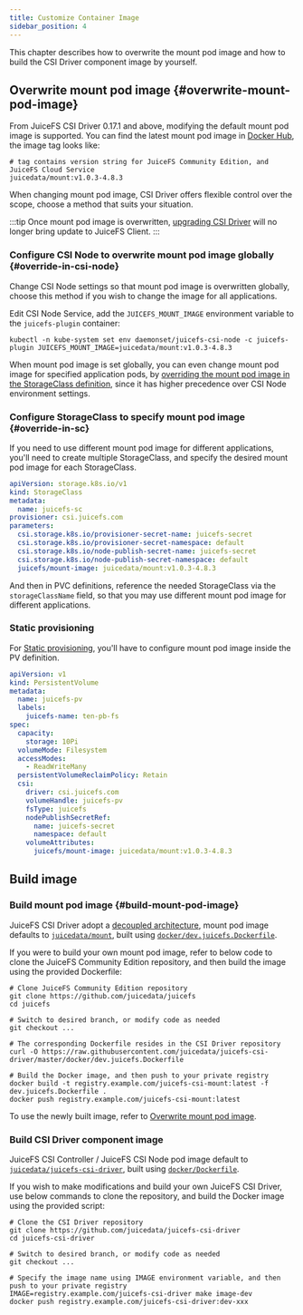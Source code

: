 ```yaml
---
title: Customize Container Image
sidebar_position: 4
---
```


This chapter describes how to overwrite the mount pod image and how to build the CSI Driver component image by yourself.

## Overwrite mount pod image {#overwrite-mount-pod-image}

From JuiceFS CSI Driver 0.17.1 and above, modifying the default mount pod image is supported. You can find the latest mount pod image in [Docker Hub](https://hub.docker.com/r/juicedata/mount/tags?page=1&name=v), the image tag looks like:

```
# tag contains version string for JuiceFS Community Edition, and JuiceFS Cloud Service
juicedata/mount:v1.0.3-4.8.3
```

When changing mount pod image, CSI Driver offers flexible control over the scope, choose a method that suits your situation.

:::tip
Once mount pod image is overwritten, [upgrading CSI Driver](../administration/upgrade-csi-driver.md) will no longer bring update to JuiceFS Client.
:::

### Configure CSI Node to overwrite mount pod image globally {#override-in-csi-node}

Change CSI Node settings so that mount pod image is overwritten globally, choose this method if you wish to change the image for all applications.

Edit CSI Node Service, add the `JUICEFS_MOUNT_IMAGE` environment variable to the `juicefs-plugin` container:

```shell
kubectl -n kube-system set env daemonset/juicefs-csi-node -c juicefs-plugin JUICEFS_MOUNT_IMAGE=juicedata/mount:v1.0.3-4.8.3
```

When mount pod image is set globally, you can even change mount pod image for specified application pods, by [overriding the mount pod image in the StorageClass definition](#override-in-sc), since it has higher precedence over CSI Node environment settings.

### Configure StorageClass to specify mount pod image {#override-in-sc}

If you need to use different mount pod image for different applications, you'll need to create multiple StorageClass, and specify the desired mount pod image for each StorageClass.

```yaml {11}
apiVersion: storage.k8s.io/v1
kind: StorageClass
metadata:
  name: juicefs-sc
provisioner: csi.juicefs.com
parameters:
  csi.storage.k8s.io/provisioner-secret-name: juicefs-secret
  csi.storage.k8s.io/provisioner-secret-namespace: default
  csi.storage.k8s.io/node-publish-secret-name: juicefs-secret
  csi.storage.k8s.io/node-publish-secret-namespace: default
  juicefs/mount-image: juicedata/mount:v1.0.3-4.8.3
```

And then in PVC definitions, reference the needed StorageClass via the `storageClassName` field, so that you may use different mount pod image for different applications.

### Static provisioning

For [Static provisioning](./pv.md#static-provisioning), you'll have to configure mount pod image inside the PV definition.

```yaml {22}
apiVersion: v1
kind: PersistentVolume
metadata:
  name: juicefs-pv
  labels:
    juicefs-name: ten-pb-fs
spec:
  capacity:
    storage: 10Pi
  volumeMode: Filesystem
  accessModes:
    - ReadWriteMany
  persistentVolumeReclaimPolicy: Retain
  csi:
    driver: csi.juicefs.com
    volumeHandle: juicefs-pv
    fsType: juicefs
    nodePublishSecretRef:
      name: juicefs-secret
      namespace: default
    volumeAttributes:
      juicefs/mount-image: juicedata/mount:v1.0.3-4.8.3
```

## Build image

### Build mount pod image {#build-mount-pod-image}

JuiceFS CSI Driver adopt a [decoupled architecture](../introduction.md#architecture), mount pod image defaults to [`juicedata/mount`](https://hub.docker.com/r/juicedata/mount), built using [`docker/dev.juicefs.Dockerfile`](https://github.com/juicedata/juicefs-csi-driver/blob/master/docker/dev.juicefs.Dockerfile).

If you were to build your own mount pod image, refer to below code to clone the JuiceFS Community Edition repository, and then build the image using the provided Dockerfile:

```shell
# Clone JuiceFS Community Edition repository
git clone https://github.com/juicedata/juicefs
cd juicefs

# Switch to desired branch, or modify code as needed
git checkout ...

# The corresponding Dockerfile resides in the CSI Driver repository
curl -O https://raw.githubusercontent.com/juicedata/juicefs-csi-driver/master/docker/dev.juicefs.Dockerfile

# Build the Docker image, and then push to your private registry
docker build -t registry.example.com/juicefs-csi-mount:latest -f dev.juicefs.Dockerfile .
docker push registry.example.com/juicefs-csi-mount:latest
```

To use the newly built image, refer to [Overwrite mount pod image](#overwrite-mount-pod-image).

### Build CSI Driver component image

JuiceFS CSI Controller / JuiceFS CSI Node pod image default to [`juicedata/juicefs-csi-driver`](https://hub.docker.com/r/juicedata/juicefs-csi-driver), built using [`docker/Dockerfile`](https://github.com/juicedata/juicefs-csi-driver/blob/master/docker/Dockerfile).

If you wish to make modifications and build your own JuiceFS CSI Driver, use below commands to clone the repository, and build the Docker image using the provided script:

```shell
# Clone the CSI Driver repository
git clone https://github.com/juicedata/juicefs-csi-driver
cd juicefs-csi-driver

# Switch to desired branch, or modify code as needed
git checkout ...

# Specify the image name using IMAGE environment variable, and then push to your private registry
IMAGE=registry.example.com/juicefs-csi-driver make image-dev
docker push registry.example.com/juicefs-csi-driver:dev-xxx
```
